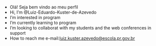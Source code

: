 - Olá! Seja bem vindo ao meu perfil 
- Hi, I’m @Luiz-Eduardo-Kuster-de-Azevedo
- I’m interested in program
- I’m currently learning to program
- I’m looking to collaborat with my students and the web conferences in support
- How to reach me e-mail:luiz.kuster.azevedo@escola.pr.gov.br
